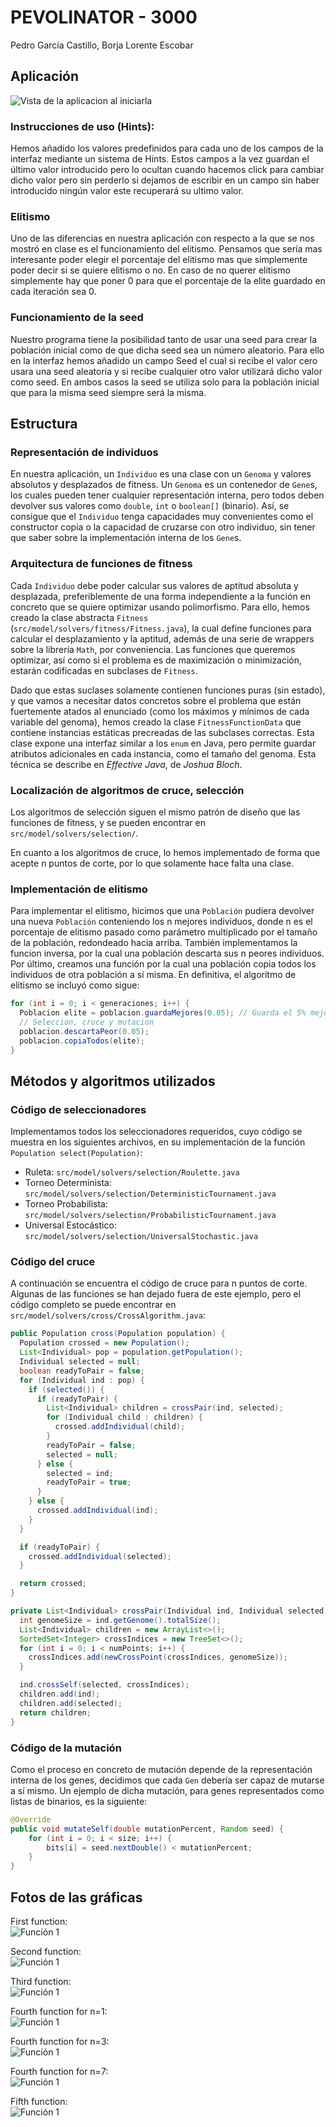 PEVOLINATOR - 3000
===============
Pedro García Castillo, Borja Lorente Escobar

Aplicación
---------

![Vista de la aplicacion al iniciarla](./graphics_captures/App_explanation.png)

### Instrucciones de uso (Hints):
Hemos añadido los valores predefinidos para cada uno de los campos de la interfaz mediante un sistema de Hints. Estos campos a la vez guardan el último valor introducido pero lo ocultan cuando hacemos click para cambiar dicho valor pero sin perderlo si dejamos de escribir en un campo sin haber introducido ningún valor este recuperará su ultimo valor.

### Elitismo
Uno de las diferencias en nuestra aplicación con respecto a la que se nos mostró en clase es el funcionamiento del elitismo. Pensamos que sería mas interesante poder elegir el porcentaje del elitismo mas que simplemente poder decir si se quiere elitismo o no. En caso de no querer elitismo simplemente hay que poner 0 para que el porcentaje de la elite guardado en cada iteración sea 0.

### Funcionamiento de la seed
Nuestro programa tiene la posibilidad tanto de usar una seed para crear la población inicial como de que dicha seed sea un número aleatorio. Para ello en la interfaz hemos añadido un campo Seed el cual si recibe el valor cero usara una seed aleatoria y si recibe cualquier otro valor utilizará dicho valor como seed. En ambos casos la seed se utiliza solo para la población inicial que para la misma seed siempre será la misma.


## Estructura

### Representación de individuos

En nuestra aplicación, un `Individuo` es una clase con un `Genoma` y valores absolutos y desplazados de fitness. Un `Genoma` es un contenedor de `Gene`s, los cuales pueden tener cualquier representación interna, pero todos deben devolver sus valores como `double`, `int` o `boolean[]` (binario). Así, se consigue que el `Individuo` tenga capacidades muy convenientes como el constructor copia o la capacidad de cruzarse con otro individuo, sin tener que saber sobre la implementación interna de los `Gene`s.

### Arquitectura de funciones de fitness

Cada `Individuo` debe poder calcular sus valores de aptitud absoluta y desplazada, preferiblemente de una forma independiente a la función en concreto que se quiere optimizar usando polimorfismo. Para ello, hemos creado la clase abstracta `Fitness` (`src/model/solvers/fitness/Fitness.java`), la cual define funciones para calcular el desplazamiento y la aptitud, además de una serie de wrappers sobre la librería `Math`, por conveniencia. Las funciones que queremos optimizar, así como si el problema es de maximización o minimización, estarán codificadas en subclases de `Fitness`.

Dado que estas suclases solamente contienen funciones puras (sin estado), y que vamos a necesitar datos concretos sobre el problema que están fuertemente atados al enunciado (como los máximos y mínimos de cada variable del genoma), hemos creado la clase `FitnessFunctionData` que contiene instancias estáticas precreadas de las subclases correctas. Esta clase expone una interfaz similar a los `enum` en Java, pero permite guardar atributos adicionales en cada instancia, como el tamaño del genoma. Esta técnica se describe en _Effective Java_, de _Joshua Bloch_.


### Localización de algoritmos de cruce, selección

Los algoritmos de selección siguen el mismo patrón de diseño que las funciones de fitness, y se pueden encontrar en `src/model/solvers/selection/`.

En cuanto a los algoritmos de cruce, lo hemos implementado de forma que acepte n puntos de corte, por lo que solamente hace falta una clase.

### Implementación de elitismo

Para implementar el elitismo, hicimos que una `Población` pudiera devolver una nueva `Población` conteniendo los n mejores individuos, donde n es el porcentaje de elitismo pasado como parámetro multiplicado por el tamaño de la población, redondeado hacia arriba. También implementamos la funcion inversa, por la cual una población descarta sus n peores individuos. Por último, creamos una función por la cual una población copia todos los individuos de otra población a sí misma. En definitiva, el algoritmo de elitismo se incluyó como sigue:

```java
for (int i = 0; i < generaciones; i++) {
  Poblacion elite = poblacion.guardaMejores(0.05); // Guarda el 5% mejor
  // Seleccion, cruce y mutacion
  poblacion.descartaPeor(0.05);
  poblacion.copiaTodos(elite);
}
```

## Métodos y algoritmos utilizados

### Código de seleccionadores

Implementamos todos los seleccionadores requeridos, cuyo código se muestra en los siguientes archivos, en su implementación de la función `Population select(Population)`:

- Ruleta: `src/model/solvers/selection/Roulette.java`
- Torneo Determinista: `src/model/solvers/selection/DeterministicTournament.java`
- Torneo Probabilista: `src/model/solvers/selection/ProbabilisticTournament.java`
- Universal Estocástico: `src/model/solvers/selection/UniversalStochastic.java`

### Código del cruce
A continuación se encuentra el código de cruce para n puntos de corte. Algunas de las funciones se han dejado fuera de este ejemplo, pero el código completo se puede encontrar en `src/model/solvers/cross/CrossAlgorithm.java`:

```java
public Population cross(Population population) {		
  Population crossed = new Population();
  List<Individual> pop = population.getPopulation();
  Individual selected = null;
  boolean readyToPair = false;
  for (Individual ind : pop) {
    if (selected()) {
      if (readyToPair) {
        List<Individual> children = crossPair(ind, selected);
        for (Individual child : children) {
          crossed.addIndividual(child);
        }
        readyToPair = false;
        selected = null;
      } else {
        selected = ind;
        readyToPair = true;
      }
    } else {
      crossed.addIndividual(ind);
    }
  }

  if (readyToPair) {
    crossed.addIndividual(selected);
  }		

  return crossed;
}

private List<Individual> crossPair(Individual ind, Individual selected) {
  int genomeSize = ind.getGenome().totalSize();
  List<Individual> children = new ArrayList<>();
  SortedSet<Integer> crossIndices = new TreeSet<>();
  for (int i = 0; i < numPoints; i++) {
    crossIndices.add(newCrossPoint(crossIndices, genomeSize));
  }

  ind.crossSelf(selected, crossIndices);
  children.add(ind);
  children.add(selected);
  return children;
}
```

### Código de la mutación
Como el proceso en concreto de mutación depende de la representación interna de los genes, decidimos que cada `Gen` debería ser capaz de mutarse a sí mismo. Un ejemplo de dicha mutación, para genes representados como listas de binarios, es la siguiente:

```java
@Override
public void mutateSelf(double mutationPercent, Random seed) {
    for (int i = 0; i < size; i++) {
        bits[i] = seed.nextDouble() < mutationPercent;
    }
}
```

## Fotos de las gráficas

First function:    
![Función 1](./graphics_captures/first_function.png)

Second function:    
![Función 1](./graphics_captures/second_function.png)

Third function:    
![Función 1](./graphics_captures/third_function.png)

Fourth function for n=1:    
![Función 1](./graphics_captures/fourth_function_n_1.png)

Fourth function for n=3:    
![Función 1](./graphics_captures/fourth_function_n_3.png)

Fourth function for n=7:    
![Función 1](./graphics_captures/fourth_function_n_7.png)

Fifth function:    
![Función 1](./graphics_captures/fifth_function.png)
